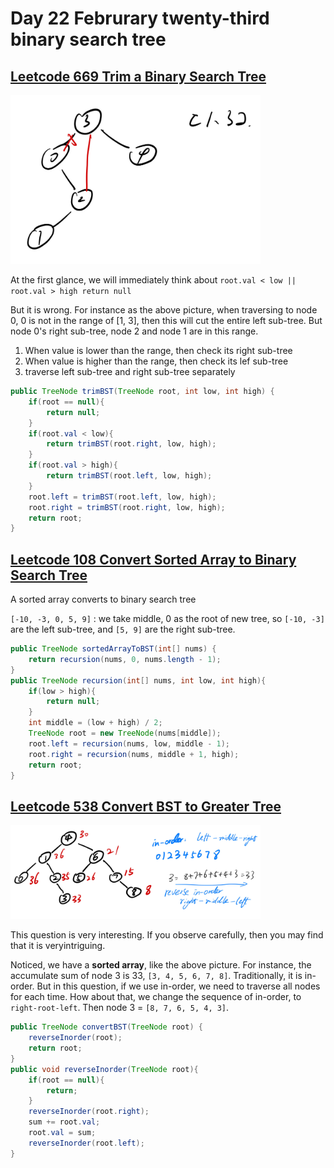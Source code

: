 # Day 22 Februrary twenty-third binary search tree

## [Leetcode 669 Trim a Binary Search Tree](https://leetcode.com/problems/trim-a-binary-search-tree/)

<img src="../picture/Februrary%20twenty-third/trim_node.jpg" width = "400" height = "270" alt="trim_node" align=center/>

At the first glance, we will immediately think about `root.val < low || root.val > high return null`

But it is wrong. For instance as the above picture, when traversing to node 0, 0 is not in the range of [1, 3], then this will cut the entire left sub-tree. But node 0's right sub-tree, node 2 and node 1 are in this range.

1. When value is lower than the range, then check its right sub-tree
2. When value is higher than the range, then check its lef sub-tree
3. traverse left sub-tree and right sub-tree separately

```java
public TreeNode trimBST(TreeNode root, int low, int high) {
    if(root == null){
        return null;
    }
    if(root.val < low){
        return trimBST(root.right, low, high);
    }
    if(root.val > high){
        return trimBST(root.left, low, high);
    }
    root.left = trimBST(root.left, low, high);
    root.right = trimBST(root.right, low, high);
    return root;
}
```

## [Leetcode 108 Convert Sorted Array to Binary Search Tree](https://leetcode.com/problems/convert-sorted-array-to-binary-search-tree/description/)

A sorted array converts to binary search tree

`[-10, -3, 0, 5, 9]` : we take middle, 0 as the root of new tree, so `[-10, -3]` are the left sub-tree, and `[5, 9]` are the right sub-tree.

```java
public TreeNode sortedArrayToBST(int[] nums) {
    return recursion(nums, 0, nums.length - 1);
}
public TreeNode recursion(int[] nums, int low, int high){
    if(low > high){
        return null;
    }
    int middle = (low + high) / 2;
    TreeNode root = new TreeNode(nums[middle]);
    root.left = recursion(nums, low, middle - 1);
    root.right = recursion(nums, middle + 1, high);
    return root;
}
```

## [Leetcode 538 Convert BST to Greater Tree](https://leetcode.com/problems/convert-bst-to-greater-tree/description/)

<img src="../picture/Februrary%20twenty-third/convert_binary_tree.jpg" width = "400" height = "150" alt="convert_binary_tree" align=center/>

This question is very interesting. If you observe carefully, then you may find that it is veryintriguing.

Noticed, we have a **sorted array**, like the above picture. For instance, the accumulate sum of node 3 is 33, `[3, 4, 5, 6, 7, 8]`. Traditionally, it is in-order. But in this question, if we use in-order, we need to traverse all nodes for each time. How about that, we change the sequence of in-order, to `right-root-left`. Then node 3 = `[8, 7, 6, 5, 4, 3]`.

```java
public TreeNode convertBST(TreeNode root) {
    reverseInorder(root);
    return root;
}
public void reverseInorder(TreeNode root){
    if(root == null){
        return;
    }
    reverseInorder(root.right);
    sum += root.val;
    root.val = sum;
    reverseInorder(root.left);
}
```
